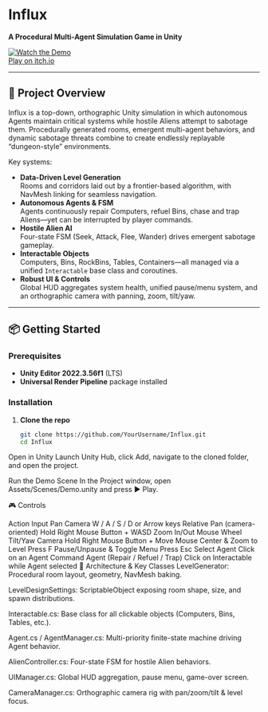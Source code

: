 # Influx

**A Procedural Multi-Agent Simulation Game in Unity**

[![Watch the Demo](https://img.youtube.com/vi/tKH-TE7bzyk&t=4s/0.jpg)](https://www.youtube.com/watch?v=tKH-TE7bzyk&t=4s)  
[Play on itch.io](https://milesjmaiden.itch.io/influx)

---

## 🚀 Project Overview

Influx is a top-down, orthographic Unity simulation in which autonomous Agents maintain critical systems while hostile Aliens attempt to sabotage them. Procedurally generated rooms, emergent multi-agent behaviors, and dynamic sabotage threats combine to create endlessly replayable “dungeon-style” environments.

Key systems:
- **Data-Driven Level Generation**  
  Rooms and corridors laid out by a frontier-based algorithm, with NavMesh linking for seamless navigation.
- **Autonomous Agents & FSM**  
  Agents continuously repair Computers, refuel Bins, chase and trap Aliens—yet can be interrupted by player commands.
- **Hostile Alien AI**  
  Four-state FSM (Seek, Attack, Flee, Wander) drives emergent sabotage gameplay.
- **Interactable Objects**  
  Computers, Bins, RockBins, Tables, Containers—all managed via a unified `Interactable` base class and coroutines.
- **Robust UI & Controls**  
  Global HUD aggregates system health, unified pause/menu system, and an orthographic camera with panning, zoom, tilt/yaw.

---

## 📦 Getting Started

### Prerequisites

- **Unity Editor 2022.3.56f1** (LTS)  
- **Universal Render Pipeline** package installed

### Installation

1. **Clone the repo**  
   ```bash
   git clone https://github.com/YourUsername/Influx.git
   cd Influx
Open in Unity
Launch Unity Hub, click Add, navigate to the cloned folder, and open the project.

Run the Demo Scene
In the Project window, open Assets/Scenes/Demo.unity and press ▶️ Play.

🎮 Controls

Action	Input
Pan Camera	W / A / S / D or Arrow keys
Relative Pan (camera-oriented)	Hold Right Mouse Button + WASD
Zoom In/Out	Mouse Wheel
Tilt/Yaw Camera	Hold Right Mouse Button + Move Mouse
Center & Zoom to Level	Press F
Pause/Unpause & Toggle Menu	Press Esc
Select Agent	Click on an Agent
Command Agent (Repair / Refuel / Trap)	Click on Interactable while Agent selected
📐 Architecture & Key Classes
LevelGenerator: Procedural room layout, geometry, NavMesh baking.

LevelDesignSettings: ScriptableObject exposing room shape, size, and spawn distributions.

Interactable.cs: Base class for all clickable objects (Computers, Bins, Tables, etc.).

Agent.cs / AgentManager.cs: Multi-priority finite-state machine driving Agent behavior.

AlienController.cs: Four-state FSM for hostile Alien behaviors.

UIManager.cs: Global HUD aggregation, pause menu, game-over screen.

CameraManager.cs: Orthographic camera rig with pan/zoom/tilt & level focus.

